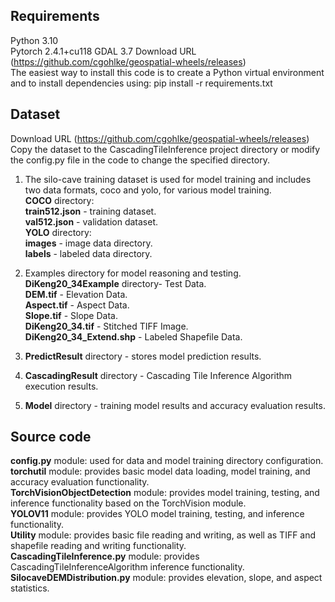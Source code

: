 ## Requirements
Python 3.10  
Pytorch 2.4.1+cu118
GDAL 3.7 Download URL (https://github.com/cgohlke/geospatial-wheels/releases)  
The easiest way to install this code is to create a Python virtual environment and to install dependencies using: pip install -r requirements.txt

## Dataset
Download URL (https://github.com/cgohlke/geospatial-wheels/releases)  
Copy the dataset to the CascadingTileInference project directory or modify the config.py file in the code to change the specified directory. 
1. The silo-cave training dataset is used for model training and includes two data formats, coco and yolo, for various model training.  
**COCO** directory:  
**train512.json** - training dataset.  
**val512.json** - validation dataset.  
**YOLO** directory:  
**images** - image data directory.  
**labels** - labeled data directory.  

2. Examples directory for model reasoning and testing.    
**DiKeng20_34Example** directory- Test Data.  
**DEM.tif** - Elevation Data.  
**Aspect.tif** - Aspect Data.  
**Slope.tif** - Slope Data.  
**DiKeng20_34.tif** - Stitched TIFF Image.  
**DiKeng20_34_Extend.shp** - Labeled Shapefile Data.  
3. **PredictResult** directory - stores model prediction results.  
4. **CascadingResult** directory - Cascading Tile Inference Algorithm execution results.  
5. **Model** directory - training model results and accuracy evaluation results.  

## Source code
**config.py** module: used for data and model training directory configuration.  
**torchutil** module: provides basic model data loading, model training, and accuracy evaluation functionality.  
**TorchVisionObjectDetection** module: provides model training, testing, and inference functionality based on the TorchVision module.  
**YOLOV11** module: provides YOLO model training, testing, and inference functionality.  
**Utility** module: provides basic file reading and writing, as well as TIFF and shapefile reading and writing functionality.  
**CascadingTileInference.py** module: provides CascadingTileInferenceAlgorithm inference functionality.  
**SilocaveDEMDistribution.py** module: provides elevation, slope, and aspect statistics.  










